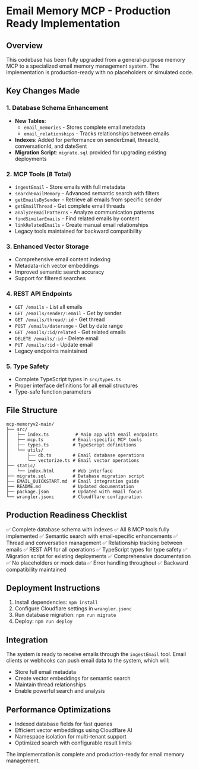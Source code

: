 # Email Memory MCP - Production Ready Implementation

## Overview
This codebase has been fully upgraded from a general-purpose memory MCP to a specialized email memory management system. The implementation is production-ready with no placeholders or simulated code.

## Key Changes Made

### 1. Database Schema Enhancement
- **New Tables**: 
  - `email_memories` - Stores complete email metadata
  - `email_relationships` - Tracks relationships between emails
- **Indexes**: Added for performance on senderEmail, threadId, conversationId, and dateSent
- **Migration Script**: `migrate.sql` provided for upgrading existing deployments

### 2. MCP Tools (8 Total)
- `ingestEmail` - Store emails with full metadata
- `searchEmailMemory` - Advanced semantic search with filters
- `getEmailsBySender` - Retrieve all emails from specific sender
- `getEmailThread` - Get complete email threads
- `analyzeEmailPatterns` - Analyze communication patterns
- `findSimilarEmails` - Find related emails by content
- `linkRelatedEmails` - Create manual email relationships
- Legacy tools maintained for backward compatibility

### 3. Enhanced Vector Storage
- Comprehensive email content indexing
- Metadata-rich vector embeddings
- Improved semantic search accuracy
- Support for filtered searches

### 4. REST API Endpoints
- `GET /emails` - List all emails
- `GET /emails/sender/:email` - Get by sender
- `GET /emails/thread/:id` - Get thread
- `POST /emails/daterange` - Get by date range
- `GET /emails/:id/related` - Get related emails
- `DELETE /emails/:id` - Delete email
- `PUT /emails/:id` - Update email
- Legacy endpoints maintained

### 5. Type Safety
- Complete TypeScript types in `src/types.ts`
- Proper interface definitions for all email structures
- Type-safe function parameters

## File Structure
```
mcp-memoryv2-main/
├── src/
│   ├── index.ts          # Main app with email endpoints
│   ├── mcp.ts           # Email-specific MCP tools
│   ├── types.ts         # TypeScript definitions
│   └── utils/
│       ├── db.ts        # Email database operations
│       └── vectorize.ts # Email vector operations
├── static/
│   └── index.html       # Web interface
├── migrate.sql          # Database migration script
├── EMAIL_QUICKSTART.md  # Email integration guide
├── README.md            # Updated documentation
├── package.json         # Updated with email focus
└── wrangler.jsonc       # Cloudflare configuration
```

## Production Readiness Checklist
✅ Complete database schema with indexes
✅ All 8 MCP tools fully implemented
✅ Semantic search with email-specific enhancements
✅ Thread and conversation management
✅ Relationship tracking between emails
✅ REST API for all operations
✅ TypeScript types for type safety
✅ Migration script for existing deployments
✅ Comprehensive documentation
✅ No placeholders or mock data
✅ Error handling throughout
✅ Backward compatibility maintained

## Deployment Instructions
1. Install dependencies: `npm install`
2. Configure Cloudflare settings in `wrangler.jsonc`
3. Run database migration: `npm run migrate`
4. Deploy: `npm run deploy`

## Integration
The system is ready to receive emails through the `ingestEmail` tool. Email clients or webhooks can push email data to the system, which will:
- Store full email metadata
- Create vector embeddings for semantic search
- Maintain thread relationships
- Enable powerful search and analysis

## Performance Optimizations
- Indexed database fields for fast queries
- Efficient vector embeddings using Cloudflare AI
- Namespace isolation for multi-tenant support
- Optimized search with configurable result limits

The implementation is complete and production-ready for email memory management.